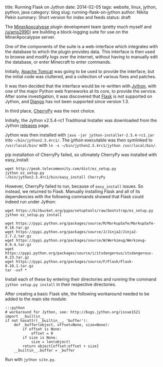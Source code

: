 title: Running Flask on Jython
date: 2014-02-05
tags: website, linux, jython, python, java
category: blog
slug: running-flask-on-jython
author: Nikita Pekin
summary: Short version for index and feeds
status: draft

The [MinerApocalypse](http://www.reddit.com/r/minerapocalypse/) plugin development team (pretty much myself and [/u/ams2990]()) are building a block-logging suite for use on the MinerApocalypse server.

One of the components of the suite is a web-interface which integrates with the database to which the plugin provides data. This interface is then used to browse and modify logs over the internet, without having to manually edit the database, or enter Minecraft to enter commands.

Initially, [Apache Tomcat]() was going to be used to provide the interface, but the initial code was cluttered, and a collection of various fixes and patches.

It was then decided that the interface would be re-written with [Jython](), with one of the major Python web frameworks at its core, to provide the service. After some investigation, it was discovered that [Flask]() is not supported on Jython, and [Django]() has not been supported since version 1.3.

In third place, [CherryPy]() was the next choice.

Initially, the Jython v2.5.4-rc1 Traditional Installer was downloaded from the Jython [releases]() page.

Jython was then installed with `java -jar jython-installer-2.5.4-rc1.jar` into `~/bin/jython2.5.4rc1/`. The jython executable was then symlinked to `/usr/local/bin/` with `ln -s ~/bin/jython2.5.4rc1/jython /usr/local/bin/`.

pip installation of CherryPy failed, so ultimately CherryPy was installed with easy_install:

    wget http://peak.telecommunity.com/dist/ez_setup.py
    jython ez_setup.py
    ~/bin/jython2.5.4rc1/bin/easy_install CherryPy

However, CherryPy failed to run, because of `easy_install` issues. So instead, we returned to Flask. Manually installing Flask and all of its dependencies with the following commands showed that Flask could indeed run under Jython:

    wget https://bitbucket.org/pypa/setuptools/raw/bootstrap/ez_setup.py
    jython ez_setup.py install

    wget https://pypi.python.org/packages/source/M/MarkupSafe/MarkupSafe-0.18.tar.gz
    wget https://pypi.python.org/packages/source/J/Jinja2/Jinja2-2.7.2.tar.gz
    wget https://pypi.python.org/packages/source/W/Werkzeug/Werkzeug-0.9.4.tar.gz
    wget https://pypi.python.org/packages/source/i/itsdangerous/itsdangerous-0.23.tar.gz
    wget https://pypi.python.org/packages/source/F/Flask/Flask-0.10.1.tar.gz
    tar -xvf *

Install each of these by entering their directories and running the command `jython setup.py install` in their respective directories.

After creating a basic Flask site, the following workaround needed to be added to the main site module:

    :::python
    # workaround for Jython, see: http://bugs.jython.org/issue1521
    import __builtin__
    if not hasattr(__builtin__, 'buffer'):
        def _buffer(object, offset=None, size=None):
            if offset is None:
                offset = 0
            if size is None:
                size = len(object)
            return object[offset:offset + size]
        __builtin__.buffer = _buffer

Run with `jython site.py`.
